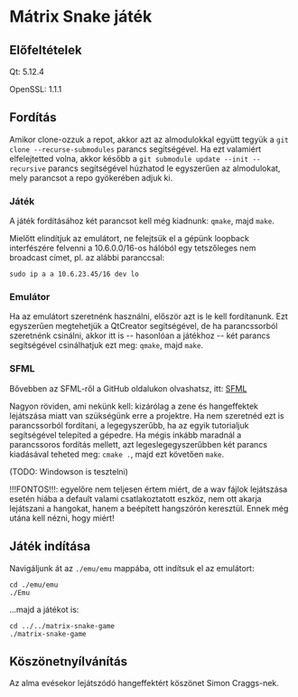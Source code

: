 # Mátrix Snake játék

## Előfeltételek
Qt: 5.12.4

OpenSSL: 1.1.1

## Fordítás
Amikor clone-ozzuk a repot, akkor azt az almodulokkal együtt tegyük a `git clone --recurse-submodules` parancs segítségével. Ha ezt valamiért elfelejtetted volna, akkor később a `git submodule update --init --recursive` parancs segítségével húzhatod le egyszerűen az almodulokat, mely parancsot a repo gyökerében adjuk ki.

### Játék
A játék fordításához két parancsot kell még kiadnunk: `qmake`, majd `make`. 

Mielőtt elindítjuk az emulátort, ne felejtsük el a gépünk loopback interfészére felvenni a 10.6.0.0/16-os hálóból egy tetszőleges nem broadcast címet, pl. az alábbi paranccsal:

`sudo ip a a 10.6.23.45/16 dev lo`

### Emulátor
Ha az emulátort szeretnénk használni, először azt is le kell fordítanunk. Ezt egyszerűen megtehetjük a QtCreator segítségével, de ha parancssorból szeretnénk csinálni, akkor itt is -- hasonlóan a játékhoz -- két parancs segítségével csinálhatjuk ezt meg: `qmake`, majd `make`.

### SFML
Bővebben az SFML-ről a GitHub oldalukon olvashatsz, itt: [SFML](https://github.com/SFML/SFML)

Nagyon röviden, ami nekünk kell: kizárólag a zene és hangeffektek lejátszása miatt van szükségünk erre a projektre. Ha nem szeretnéd ezt is parancssorból fordítani, a legegyszerűbb, ha az egyik tutorialjuk segítségével telepíted a gépedre. Ha mégis inkább maradnál a parancssoros fordítás mellett, azt legeslegegyszerűbben két parancs kiadásával teheted meg: `cmake .`, majd ezt követően `make`.

(TODO: Windowson is tesztelni)

!!!FONTOS!!!: egyelőre nem teljesen értem miért, de a wav fájlok lejátszása esetén hiába a default valami csatlakoztatott eszköz, nem ott akarja lejátszani a hangokat, hanem a beépített hangszórón keresztül. Ennek még utána kell nézni, hogy miért!


## Játék indítása
Navigáljunk át az `./emu/emu` mappába, ott indítsuk el az emulátort:
```
cd ./emu/emu
./Emu
```

...majd a játékot is:

```
cd ../../matrix-snake-game
./matrix-snake-game
```

## Köszönetnyílvánítás

Az alma evésekor lejátszódó hangeffektért köszönet Simon Craggs-nek.
